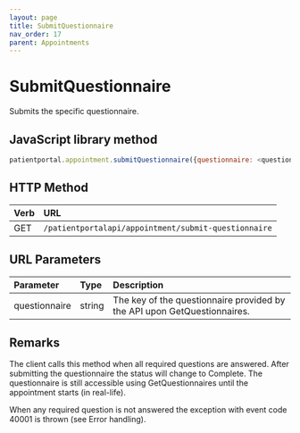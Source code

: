 ```yaml
---
layout: page
title: SubmitQuestionnaire
nav_order: 17
parent: Appointments
---
```


# SubmitQuestionnaire

Submits the specific questionnaire.

## JavaScript library method

```javascript
patientportal.appointment.submitQuestionnaire({questionnaire: <questionnaire>});
```

## HTTP Method

| Verb | URL                                               |
|:-----|:--------------------------------------------------|
| GET | `/patientportalapi/appointment/submit-questionnaire` |

## URL Parameters

| Parameter | Type   | Description                                                 |
|:----------|:-------|:------------------------------------------------------------|
| questionnaire | string | The key of the questionnaire provided by the API upon GetQuestionnaires. |

## Remarks

The client calls this method when all required questions are answered. After submitting the questionnaire the status will change to Complete. The questionnaire is still accessible using GetQuestionnaires until the appointment starts (in real-life).

When any required question is not answered the exception with event code 40001 is thrown (see Error handling).
